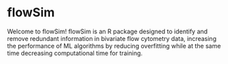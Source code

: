 # flowSim
Welcome to flowSim! flowSim is an R package designed to identify and remove redundant information in bivariate flow cytometry data,
increasing the performance of ML algorithms by reducing overfitting while at the same time decreasing computational time for training.

